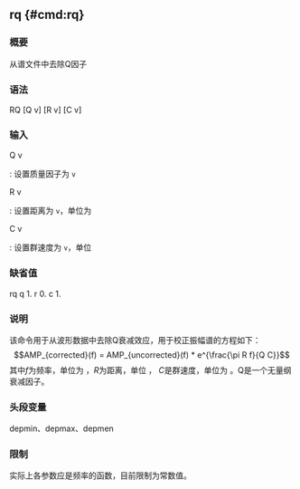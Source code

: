 ## rq {#cmd:rq}

### 概要

从谱文件中去除Q因子

### 语法

RQ \[Q v\] \[R v\] \[C v\]

### 输入

Q v

:   设置质量因子为 `v`

R v

:   设置距离为 `v`，单位为

C v

:   设置群速度为 `v`，单位

### 缺省值

rq q 1. r 0. c 1.

### 说明

该命令用于从波形数据中去除Q衰减效应，用于校正振幅谱的方程如下：
$$AMP_{corrected}(f) = AMP_{uncorrected}(f) * e^{\frac{\pi R f}{Q C}}$$
其中$f$为频率，单位为 ，$R$为距离，单位 ， $C$是群速度，单位为
。Q是一个无量纲衰减因子。

### 头段变量

depmin、depmax、depmen

### 限制

实际上各参数应是频率的函数，目前限制为常数值。
